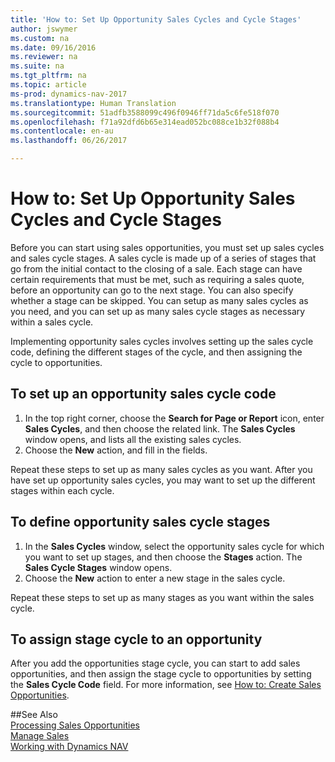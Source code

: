 ```yaml
---
title: 'How to: Set Up Opportunity Sales Cycles and Cycle Stages'
author: jswymer
ms.custom: na
ms.date: 09/16/2016
ms.reviewer: na
ms.suite: na
ms.tgt_pltfrm: na
ms.topic: article
ms-prod: dynamics-nav-2017
ms.translationtype: Human Translation
ms.sourcegitcommit: 51adfb3588099c496f0946ff71da5c6fe518f070
ms.openlocfilehash: f71a92dfd6b65e314ead052bc088ce1b32f088b4
ms.contentlocale: en-au
ms.lasthandoff: 06/26/2017

---
```

# <a name="how-to-set-up-opportunity-sales-cycles-and-cycle-stages"></a>How to: Set Up Opportunity Sales Cycles and Cycle Stages
Before you can start using sales opportunities, you must set up sales cycles and sales cycle stages. A sales cycle is made up of a series of stages that go from the initial contact to the closing of a sale. Each stage can have certain requirements that must be met, such as requiring a sales quote, before an opportunity can go to the next stage. You can also specify whether a stage can be skipped. You can setup as many sales cycles as you need, and you can set up as many sales cycle stages as necessary within a sales cycle.

Implementing opportunity sales cycles involves setting up the sales cycle code, defining the different stages of the cycle, and then assigning the cycle to opportunities.

## <a name="to-set-up-an-opportunity-sales-cycle-code"></a>To set up an opportunity sales cycle code
1. In the top right corner, choose the **Search for Page or Report** icon, enter **Sales Cycles**, and then choose the related link. The **Sales Cycles** window opens, and lists all the existing sales cycles.
2. Choose the **New** action, and fill in the fields.

Repeat these steps to set up as many sales cycles as you want. After you have set up opportunity sales cycles, you may want to set up the different stages within each cycle.

## <a name="to-define-opportunity-sales-cycle-stages"></a>To define opportunity sales cycle stages
1. In the **Sales Cycles** window, select the opportunity sales cycle for which you want to set up stages, and then choose the **Stages** action. The **Sales Cycle Stages** window opens.
2. Choose the **New** action to enter a new stage in the sales cycle.

Repeat these steps to set up as many stages as you want within the sales cycle.

## <a name="to-assign-stage-cycle-to-an-opportunity"></a>To assign stage cycle to an opportunity
After you add the opportunities stage cycle, you can start to add sales opportunities, and then assign the stage cycle to opportunities by setting the **Sales Cycle Code** field. For more information, see [How to: Create Sales Opportunities](marketing-how-create-opportunities.md).

##<a name="see-also"></a>See Also  
[Processing Sales Opportunities](marketing-processing-sales-opportunities.md)  
[Manage Sales](sales-manage-sales.md)  
[Working with Dynamics NAV](ui-work-product.md)

